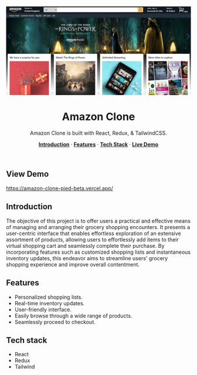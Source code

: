 
<p align="center">
    <img alt="typing test screenshot" src="https://github.com/Vargriym/amazon-clone/blob/master/amazon%20header.jpg">
    <h1 align="center">Amazon Clone</h1>
  </a>
</p>

<p align="center">
  Amazon Clone is built with React, Redux, & TailwindCSS.
</p>

<p align="center">
  <a href="#Introduction"><strong>Introduction</strong></a> ·
    <a href="#Features"><strong>Features</strong></a> ·
  <a href="#Tech-Stack"><strong>Tech Stack</strong></a> ·
    <a href="#View-Demo"><strong>Live Demo</strong></a>

  
</p>

<br/>

## View Demo
https://amazon-clone-pied-beta.vercel.app/

<!-- ABOUT THE PROJECT -->

## Introduction

The objective of this project is to offer users a practical and effective means of managing and arranging their grocery shopping encounters. It presents a user-centric interface that enables effortless exploration of an extensive assortment of products, allowing users to effortlessly add items to their virtual shopping cart and seamlessly complete their purchase. By incorporating features such as customized shopping lists and instantaneous inventory updates, this endeavor aims to streamline users' grocery shopping experience and improve overall contentment.
## Features

- Personalized shopping lists.
- Real-time inventory updates.
- User-friendly interface.
- Easily browse through a wide range of products.
- Seamlessly proceed to checkout.

## Tech stack
- React
- Redux
- Tailwind
